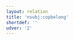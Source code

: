 ```yaml
---
layout: relation
title: 'nsubj:copbelong'
shortdef: ''
udver: '2'
---
```

<!-- Interlanguage links updated Út zář 29 20:31:57 CEST 2020 -->
